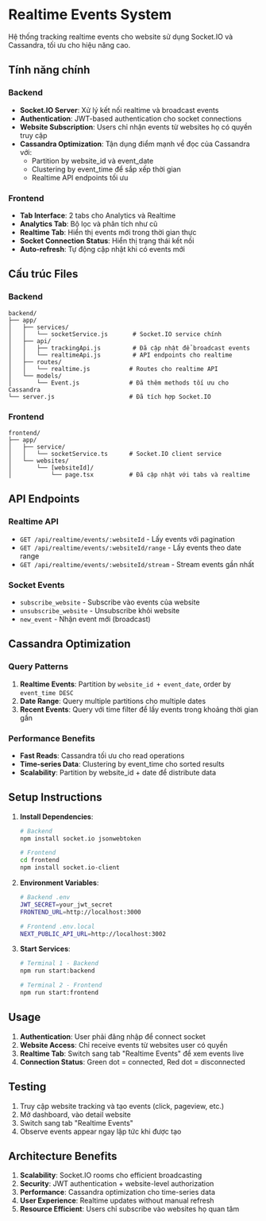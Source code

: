 # Realtime Events System

Hệ thống tracking realtime events cho website sử dụng Socket.IO và Cassandra, tối ưu cho hiệu năng cao.

## Tính năng chính

### Backend

- **Socket.IO Server**: Xử lý kết nối realtime và broadcast events
- **Authentication**: JWT-based authentication cho socket connections
- **Website Subscription**: Users chỉ nhận events từ websites họ có quyền truy cập
- **Cassandra Optimization**: Tận dụng điểm mạnh về đọc của Cassandra với:
  - Partition by website_id và event_date
  - Clustering by event_time để sắp xếp thời gian
  - Realtime API endpoints tối ưu

### Frontend

- **Tab Interface**: 2 tabs cho Analytics và Realtime
- **Analytics Tab**: Bộ lọc và phân tích như cũ
- **Realtime Tab**: Hiển thị events mới trong thời gian thực
- **Socket Connection Status**: Hiển thị trạng thái kết nối
- **Auto-refresh**: Tự động cập nhật khi có events mới

## Cấu trúc Files

### Backend

```
backend/
├── app/
│   ├── services/
│   │   └── socketService.js       # Socket.IO service chính
│   ├── api/
│   │   ├── trackingApi.js         # Đã cập nhật để broadcast events
│   │   └── realtimeApi.js         # API endpoints cho realtime
│   ├── routes/
│   │   └── realtime.js           # Routes cho realtime API
│   └── models/
│       └── Event.js              # Đã thêm methods tối ưu cho Cassandra
└── server.js                     # Đã tích hợp Socket.IO
```

### Frontend

```
frontend/
├── app/
│   ├── service/
│   │   └── socketService.ts      # Socket.IO client service
│   └── websites/
│       └── [websiteId]/
│           └── page.tsx          # Đã cập nhật với tabs và realtime
```

## API Endpoints

### Realtime API

- `GET /api/realtime/events/:websiteId` - Lấy events với pagination
- `GET /api/realtime/events/:websiteId/range` - Lấy events theo date range
- `GET /api/realtime/events/:websiteId/stream` - Stream events gần nhất

### Socket Events

- `subscribe_website` - Subscribe vào events của website
- `unsubscribe_website` - Unsubscribe khỏi website
- `new_event` - Nhận event mới (broadcast)

## Cassandra Optimization

### Query Patterns

1. **Realtime Events**: Partition by `website_id + event_date`, order by `event_time DESC`
2. **Date Range**: Query multiple partitions cho multiple dates
3. **Recent Events**: Query với time filter để lấy events trong khoảng thời gian gần

### Performance Benefits

- **Fast Reads**: Cassandra tối ưu cho read operations
- **Time-series Data**: Clustering by event_time cho sorted results
- **Scalability**: Partition by website_id + date để distribute data

## Setup Instructions

1. **Install Dependencies**:

   ```bash
   # Backend
   npm install socket.io jsonwebtoken

   # Frontend
   cd frontend
   npm install socket.io-client
   ```

2. **Environment Variables**:

   ```bash
   # Backend .env
   JWT_SECRET=your_jwt_secret
   FRONTEND_URL=http://localhost:3000

   # Frontend .env.local
   NEXT_PUBLIC_API_URL=http://localhost:3002
   ```

3. **Start Services**:

   ```bash
   # Terminal 1 - Backend
   npm run start:backend

   # Terminal 2 - Frontend
   npm run start:frontend
   ```

## Usage

1. **Authentication**: User phải đăng nhập để connect socket
2. **Website Access**: Chỉ receive events từ websites user có quyền
3. **Realtime Tab**: Switch sang tab "Realtime Events" để xem events live
4. **Connection Status**: Green dot = connected, Red dot = disconnected

## Testing

1. Truy cập website tracking và tạo events (click, pageview, etc.)
2. Mở dashboard, vào detail website
3. Switch sang tab "Realtime Events"
4. Observe events appear ngay lập tức khi được tạo

## Architecture Benefits

1. **Scalability**: Socket.IO rooms cho efficient broadcasting
2. **Security**: JWT authentication + website-level authorization
3. **Performance**: Cassandra optimization cho time-series data
4. **User Experience**: Realtime updates without manual refresh
5. **Resource Efficient**: Users chỉ subscribe vào websites họ quan tâm
